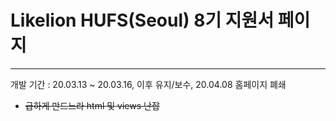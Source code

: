 # Likelion HUFS(Seoul) 8기 지원서 페이지
---
개발 기간 : 20.03.13 ~ 20.03.16, 이후 유지/보수, 20.04.08 홈페이지 폐쇄
  * ~~급하게 만드느라 html 및 views 난잡~~
